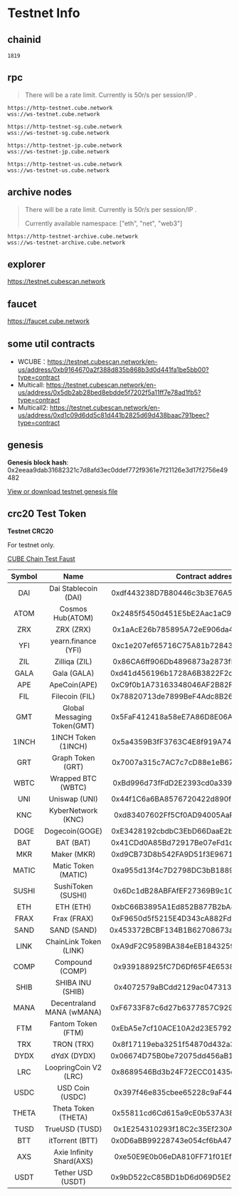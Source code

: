 # Testnet Info

## chainid
```
1819
```
## rpc
> There will be a rate limit. Currently is 50r/s per session/IP .

```
https://http-testnet.cube.network
wss://ws-testnet.cube.network

https://http-testnet-sg.cube.network
wss://ws-testnet-sg.cube.network

https://http-testnet-jp.cube.network
wss://ws-testnet-jp.cube.network

https://http-testnet-us.cube.network
wss://ws-testnet-us.cube.network
```

## archive nodes
> There will be a rate limit. Currently is 50r/s per session/IP .
> 
> Currently available namespace: ["eth", "net", "web3"]

```
https://http-testnet-archive.cube.network
wss://ws-testnet-archive.cube.network
```

## explorer

https://testnet.cubescan.network


## faucet


https://faucet.cube.network


## some util contracts


- WCUBE：https://testnet.cubescan.network/en-us/address/0xb9164670a2f388d835b868b3d0d441fa1be5bb00?type=contract
- Multicall:  https://testnet.cubescan.network/en-us/address/0x5db2ab28bed8ebdde5f7202f5a11ff7e78ad1fb5?type=contract
- Multicall2: https://testnet.cubescan.network/en-us/address/0xd1c09d6dd5c81d441b2825d69d438baac791beec?type=contract

## genesis

**Genesis block hash**: 0x2eeaa9dab31682321c7d8afd3ec0ddef772f9361e7f21126e3d17f2756e49482

[View or download testnet genesis file](/static/testnet_genesis.json ':ignore')


## crc20 Test Token 

**Testnet CRC20**  

For testnet only.

[CUBE Chain Test Faust][faust]

 [faust]:https://faucet.cube.network/

|Symbol|Name|Contract address |Decimals|
|:----:|:----:|:----:|:----:|
|DAI|Dai Stablecoin (DAI)|0xdf443238D7B80446c3b3E76A556a354670dA0205|18|
|ATOM|Cosmos Hub(ATOM)|0x2485f5450d451E5bE2Aac1aC914BFC5103248283|18|
|ZRX|ZRX (ZRX)|0x1aAcE26b785895A72eE906da44fDA33f1361B4BC|18|
|YFI|yearn.finance (YFI)|0xc1e207ef65716C75A81b72843CA6eb8456aee221|18|
|ZIL|Zilliqa (ZIL)|0x86CA6ff906Db4896873a2873fEDc1282701651aD|18|
|GALA|Gala (GALA)|0xd41d456196b1728A6B3822F2c6b67B57d2C54605|18|
|APE|ApeCoin(APE)|0xC9f0b1A73163348046AF2B82F2B174A996FbBe45|18|
|FIL|Filecoin (FIL)|0x78820713de7899BeF4Adc8B2650B28F1b009796d|18|
|GMT|Global Messaging Token(GMT)|0x5FaF412418a58eE7A86D8E06A99A230EDa01A34a|18|
|1INCH|1INCH Token (1INCH)|0x5a4359B3fF3763C4E8f919A7443Dd97346c7C9c5|18|
|GRT|Graph Token (GRT)|0x7007a315c7AC7c7cD88e1eB67A0b5004Ff421555|18|
|WBTC|Wrapped BTC (WBTC)|0xBd996d73fFdD2E2393cd0a339dE3748ca508B625|18|
|UNI|Uniswap (UNI)|0x44f1C6a6BA8576720422d890f1200A0dDe4D1B75|18|
|KNC|KyberNetwork (KNC)|0xd83407602Ff5Cf0AD94005AaFa9cA0c509f516a2|18|
|DOGE|Dogecoin(GOGE)|0xE3428192cbdbC3EbD66DaaE2b16a4577835F88FC|18|
|BAT|BAT (BAT)|0x41CDd0A85Bd72917Be07eFd1d1D0aE8b24F66F38|18|
|MKR|Maker (MKR)|0xd9CB73D8b542FA9D51f3E967124FE5d2b410099A|18|
|MATIC|Matic Token (MATIC)|0xa955d13f4c7D2798DC3bB1889D94C36dBFfF84a8|18|
|SUSHI|SushiToken (SUSHI)|0x6Dc1dB28ABFAfEF27369B9c108Cf3EB65e61a16F|18|
|ETH|ETH (ETH)|0xbC66B3895A1Ed852B877B2bA8f42E79a846eb732|18|
|FRAX|Frax (FRAX)|0xF9650d5f5215E4D343cA882FdA457609552A43E5|18|
|SAND|SAND (SAND)|0x453372BCBF134B1B62708673a398222Fc6C784CC|18|
|LINK|ChainLink Token (LINK)|0xA9dF2C9589BA384eEB1843259c30D8c72fF94296|18|
|COMP|Compound (COMP)|0x939188925fC7D6Df65F4E6538F6b08a89f7CFa2E|18|
|SHIB|SHIBA INU (SHIB)|0x4072579aBCdd2129ac047313dfcE899c12Faf644|18|
|MANA|Decentraland MANA (wMANA)|0xF6733F87c6d27b6377857C929A8b860AA6ae7B37|18|
|FTM|Fantom Token (FTM)|0xEbA5e7cf10ACE10A2d23E57924718084BB2C031e|18|
|TRX|TRON (TRX)|0x8f17119eba3251f54870d432a377241Ab99319C3|18|
|DYDX|dYdX (DYDX)|0x06674D75B0be72075dd456aB10e8908115484422|18|
|LRC|LoopringCoin V2 (LRC)|0x8689546Bd3b24F72ECC01435cccDEf0A0640FC9c|18|
|USDC|USD Coin (USDC)|0x397f46e835cbee65228c9aF441c48eea50a4Ca37|18|
|THETA|Theta Token (THETA)|0x55811cd6Cd615a9cE0b537A38e01Ae94A5481fd5|18|
|TUSD|TrueUSD (TUSD)|0x1E254310293f18C2c35Ef230A1f3B8EA6FEdbA28|18|
|BTT|itTorrent (BTT)|0x0D6aBB99228743e054cf6bA471A859edC9EC0153|18|
|AXS|Axie Infinity Shard(AXS)|0xe50E9E0b06eDA810FF71f01Ef1Cc53a07f71d052|18|
|USDT|Tether USD (USDT)|0x9bD522cC85BD1bD6d069D5E273e46cCfEE905493|18|
